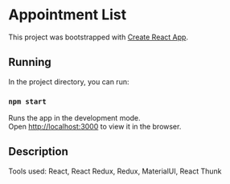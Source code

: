 # Appointment List

This project was bootstrapped with [Create React App](https://github.com/facebook/create-react-app).

## Running

In the project directory, you can run:

### `npm start`

Runs the app in the development mode.<br>
Open [http://localhost:3000](http://localhost:3000) to view it in the browser.

## Description

Tools used: React, React Redux, Redux, MaterialUI, React Thunk

